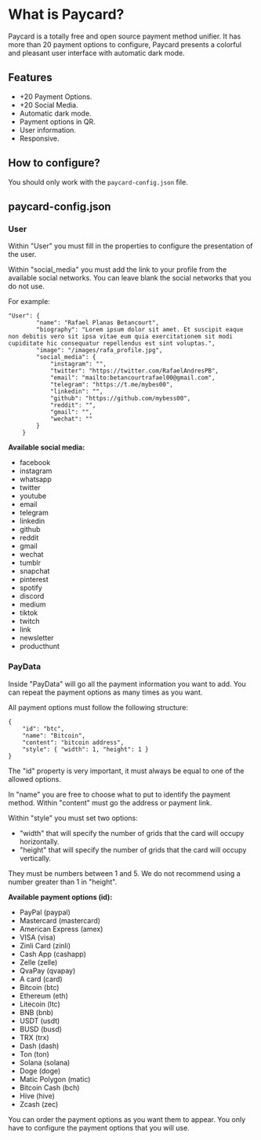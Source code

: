 # What is Paycard?

Paycard is a totally free and open source payment method unifier. It has more than 20 payment options to configure, Paycard presents a colorful and pleasant user interface with automatic dark mode.  

## Features

- +20 Payment Options.  
- +20 Social Media.
- Automatic dark mode.
- Payment options in QR.
- User information.
- Responsive.  

## How to configure?  

You should only work with the ``paycard-config.json`` file.

## paycard-config.json

### User

Within "User" you must fill in the properties to configure the presentation of the user.  

Within "social_media" you must add the link to your profile from the available social networks. You can leave blank the social networks that you do not use.  

For example:

```
"User": {
        "name": "Rafael Planas Betancourt",
        "biography": "Lorem ipsum dolor sit amet. Et suscipit eaque non debitis vero sit ipsa vitae eum quia exercitationem sit modi cupiditate hic consequatur repellendus est sint voluptas.",
        "image": "/images/rafa_profile.jpg",
        "social_media": {
            "instagram": "",
            "twitter": "https://twitter.com/RafaelAndresPB",
            "email": "mailto:betancourtrafael00@gmail.com",
            "telegram": "https://t.me/mybes00",
            "linkedin": "",
            "github": "https://github.com/mybess00",
            "reddit": "",
            "gmail": "",
            "wechat": ""
        }
    }
```

**Available social media:**  

- facebook
- instagram
- whatsapp
- twitter
- youtube
- email
- telegram
- linkedin
- github
- reddit
- gmail
- wechat
- tumblr
- snapchat
- pinterest
- spotify
- discord
- medium
- tiktok
- twitch
- link
- newsletter  
- producthunt  

### PayData

Inside "PayData" will go all the payment information you want to add. You can repeat the payment options as many times as you want.  

All payment options must follow the following structure:

```
{
    "id": "btc",
    "name": "Bitcoin",
    "content": "bitcoin address",
    "style": { "width": 1, "height": 1 }
}
```

The "id" property is very important, it must always be equal to one of the allowed options.  

In "name" you are free to choose what to put to identify the payment method. Within "content" must go the address or payment link.  

Within "style" you must set two options:
- "width" that will specify the number of grids that the card will occupy horizontally.  
- "height" that will specify the number of grids that the card will occupy vertically.  

They must be numbers between 1 and 5. We do not recommend using a number greater than 1 in "height".  

**Available payment options (id):**

- PayPal (paypal)
- Mastercard (mastercard)
- American Express (amex)
- VISA (visa)
- Zinli Card (zinli)
- Cash App (cashapp)
- Zelle (zelle)
- QvaPay (qvapay)
- A card (card)
- Bitcoin (btc)
- Ethereum (eth)
- Litecoin (ltc)
- BNB (bnb)
- USDT (usdt)
- BUSD (busd)
- TRX (trx)
- Dash (dash)
- Ton (ton)
- Solana (solana)
- Doge (doge)
- Matic Polygon (matic)  
- Bitcoin Cash (bch)
- Hive (hive)
- Zcash (zec)

You can order the payment options as you want them to appear. You only have to configure the payment options that you will use.  